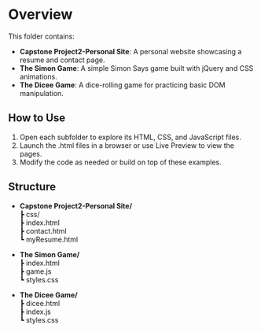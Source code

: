 # Overview

This folder contains:
- **Capstone Project2-Personal Site**: A personal website showcasing a resume and contact page.
- **The Simon Game**: A simple Simon Says game built with jQuery and CSS animations.
- **The Dicee Game**: A dice-rolling game for practicing basic DOM manipulation.

## How to Use
1. Open each subfolder to explore its HTML, CSS, and JavaScript files.
2. Launch the .html files in a browser or use Live Preview to view the pages.
3. Modify the code as needed or build on top of these examples.

## Structure
- **Capstone Project2-Personal Site/**  
  ┣ css/  
  ┣ index.html  
  ┣ contact.html  
  ┗ myResume.html  
   

- **The Simon Game/**  
  ┣ index.html  
  ┣ game.js  
  ┗ styles.css

- **The Dicee Game/**  
  ┣ dicee.html  
  ┣ index.js  
  ┗ styles.css
